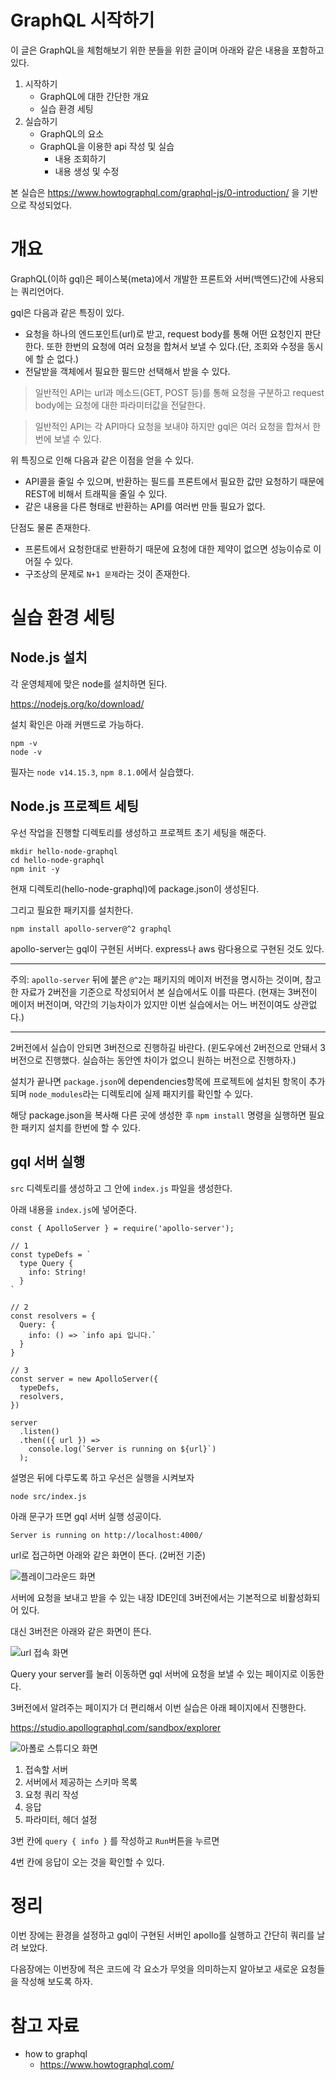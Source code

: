 # GraphQL 시작하기
이 글은 GraphQL을 체험해보기 위한 분들을 위한 글이며 아래와 같은 내용을 포함하고 있다.

1. 시작하기
    - GraphQL에 대한 간단한 개요
    - 실습 환경 세팅
2. 실습하기
    - GraphQL의 요소
    - GraphQL을 이용한 api 작성 및 실습
        - 내용 조회하기
        - 내용 생성 및 수정

본 실습은 https://www.howtographql.com/graphql-js/0-introduction/ 을 기반으로 작성되었다.

# 개요
GraphQL(이하 gql)은 페이스북(meta)에서 개발한 프론트와 서버(백엔드)간에 사용되는 쿼리언어다.

gql은 다음과 같은 특징이 있다.

- 요청을 하나의 엔드포인트(url)로 받고, request body를 통해 어떤 요청인지 판단한다. 또한 한번의 요청에 여러 요청을 합쳐서 보낼 수 있다.(단, 조회와 수정을 동시에 할 순 없다.)
- 전달받을 객체에서 필요한 필드만 선택해서 받을 수 있다.

> 일반적인 API는 url과 메소드(GET, POST 등)를 통해 요청을 구분하고 request body에는 요청에 대한 파라미터값을 전달한다.

> 일반적인 API는 각 API마다 요청을 보내야 하지만 gql은 여러 요청을 합쳐서 한번에 보낼 수 있다.

위 특징으로 인해 다음과 같은 이점을 얻을 수 있다.

- API콜을 줄일 수 있으며, 반환하는 필드를 프론트에서 필요한 값만 요청하기 때문에 REST에 비해서 트래픽을 줄일 수 있다.
- 같은 내용을 다른 형태로 반환하는 API를 여러번 만들 필요가 없다.

단점도 물론 존재한다.

- 프론트에서 요청한대로 반환하기 때문에 요청에 대한 제약이 없으면 성능이슈로 이어질 수 있다.
- 구조상의 문제로 `N+1 문제`라는 것이 존재한다.

# 실습 환경 세팅

## Node.js 설치
각 운영체제에 맞은 node를 설치하면 된다.

https://nodejs.org/ko/download/

설치 확인은 아래 커맨드로 가능하다.

```
npm -v
node -v
```

필자는 `node v14.15.3`, `npm 8.1.0`에서 실습했다.

## Node.js 프로젝트 세팅
우선 작업을 진행할 디렉토리를 생성하고 프로젝트 초기 세팅을 해준다.
```
mkdir hello-node-graphql
cd hello-node-graphql
npm init -y
```
현재 디렉토리(hello-node-graphql)에 package.json이 생성된다.

그리고 필요한 패키지를 설치한다.
```
npm install apollo-server@^2 graphql
```

apollo-server는 gql이 구현된 서버다. express나 aws 람다용으로 구현된 것도 있다.

----
주의: `apollo-server` 뒤에 붙은 `@^2`는 패키지의 메이저 버전을 명시하는 것이며, 참고한 자료가 2버전을 기준으로 작성되어서 본 실습에서도 이를 따른다. (현재는 3버전이 메이저 버전이며, 약간의 기능차이가 있지만 이번 실습에서는 어느 버전이여도 상관없다.)

----
2버전에서 실습이 안되면 3버전으로 진행하길 바란다. (윈도우에선 2버전으로 안돼서 3버전으로 진행했다. 실습하는 동안엔 차이가 없으니 원하는 버전으로 진행하자.)

설치가 끝나면 `package.json`에 dependencies항목에 프로젝트에 설치된 항목이 추가되며 `node_modules`라는 디렉토리에 실제 패지키를 확인할 수 있다.

해당 package.json을 복사해 다른 곳에 생성한 후 `npm install` 명령을 실행하면 필요한 패키지 설치를 한번에 할 수 있다.

## gql 서버 실행

`src` 디렉토리를 생성하고 그 안에 `index.js` 파일을 생성한다.

아래 내용을 `index.js`에 넣어준다.

```
const { ApolloServer } = require('apollo-server');

// 1
const typeDefs = `
  type Query {
    info: String!
  }
`

// 2
const resolvers = {
  Query: {
    info: () => `info api 입니다.`
  }
}

// 3
const server = new ApolloServer({
  typeDefs,
  resolvers,
})

server
  .listen()
  .then(({ url }) =>
    console.log(`Server is running on ${url}`)
  );
```

설명은 뒤에 다루도록 하고 우선은 실행을 시켜보자

```
node src/index.js
```

아래 문구가 뜨면 gql 서버 실행 성공이다.
```
Server is running on http://localhost:4000/
```
url로 접근하면 아래와 같은 화면이 뜬다. (2버전 기준)

![플레이그라운드 화면](./img/playground.png)

서버에 요청을 보내고 받을 수 있는 내장 IDE인데 3버전에서는 기본적으로 비활성화되어 있다.

대신 3버전은 아래와 같은 화면이 뜬다.

![url 접속 화면](./img/start-server.png)

Query your server를 눌러 이동하면 gql 서버에 요청을 보낼 수 있는 페이지로 이동한다.

3버전에서 알려주는 페이지가 더 편리해서 이번 실습은 아래 페이지에서 진행한다.

https://studio.apollographql.com/sandbox/explorer

![아폴로 스튜디오 화면](./img/apollo-studio.png)

1. 접속할 서버
2. 서버에서 제공하는 스키마 목록
3. 요청 쿼리 작성
4. 응답
5. 파라미터, 헤더 설정

3번 칸에 `query { info }` 를 작성하고 `Run`버튼을 누르면

4번 칸에 응답이 오는 것을 확인할 수 있다.

# 정리
이번 장에는 환경을 설정하고 gql이 구현된 서버인 apollo를 실행하고 간단히 쿼리를 날려 보았다.

다음장에는 이번장에 적은 코드에 각 요소가 무엇을 의미하는지 알아보고 새로운 요청들을 작성해 보도록 하자.

# 참고 자료
- how to graphql
    - https://www.howtographql.com/
